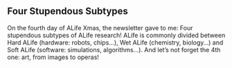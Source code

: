 ## Four Stupendous Subtypes 
On the fourth day of ALife Xmas, the newsletter gave to me: Four stupendous subtypes of ALife research! ALife is commonly divided between Hard ALife (hardware: robots, chips…), Wet ALife (chemistry, biology…) and Soft ALife (software: simulations, algorithms…). And let’s not forget the 4th one: art, from images to operas!
